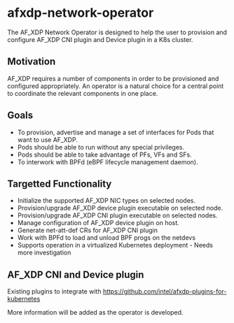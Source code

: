 # afxdp-network-operator

The AF_XDP Network Operator is designed to help the user to provision
and configure AF_XDP CNI plugin and Device plugin in a K8s cluster.

## Motivation

AF_XDP requires a number of components in order to be provisioned and
configured appropriately. An operator is a natural choice for a central
point to coordinate the relevant components in one place.

## Goals

- To provision, advertise and manage a set of interfaces for Pods that want to use AF_XDP.
- Pods should be able to run without any special privileges.
- Pods should be able to take advantage of PFs, VFs and SFs.
- To interwork with BPFd (eBPF lifecycle management daemon).

## Targetted Functionality

- Initialize the supported AF_XDP NIC types on selected nodes.
- Provision/upgrade AF_XDP device plugin executable on selected node.
- Provision/upgrade AF_XDP CNI plugin executable on selected nodes.
- Manage configuration of AF_XDP device plugin on host.
- Generate net-att-def CRs for AF_XDP CNI plugin
- Work with BPFd to load and unload BPF progs on the netdevs
- Supports operation in a virtualized Kubernetes deployment - Needs more investigation

## AF_XDP CNI and Device plugin

Existing plugins to integrate with https://github.com/intel/afxdp-plugins-for-kubernetes

More information will be added as the operator is developed.